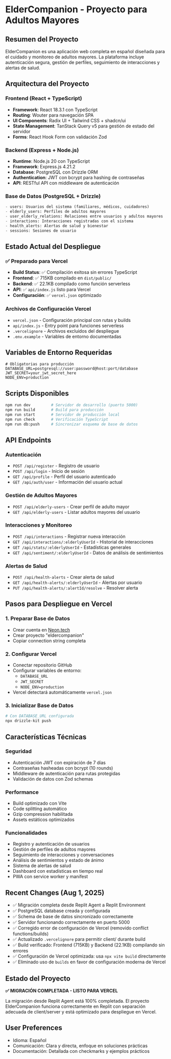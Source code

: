 # ElderCompanion - Proyecto para Adultos Mayores

## Resumen del Proyecto

ElderCompanion es una aplicación web completa en español diseñada para el cuidado y monitoreo de adultos mayores. La plataforma incluye autenticación segura, gestión de perfiles, seguimiento de interacciones y alertas de salud.

## Arquitectura del Proyecto

### Frontend (React + TypeScript)
- **Framework**: React 18.3.1 con TypeScript
- **Routing**: Wouter para navegación SPA  
- **UI Components**: Radix UI + Tailwind CSS + shadcn/ui
- **State Management**: TanStack Query v5 para gestión de estado del servidor
- **Forms**: React Hook Form con validación Zod

### Backend (Express + Node.js)
- **Runtime**: Node.js 20 con TypeScript
- **Framework**: Express.js 4.21.2
- **Database**: PostgreSQL con Drizzle ORM
- **Authentication**: JWT con bcrypt para hashing de contraseñas
- **API**: RESTful API con middleware de autenticación

### Base de Datos (PostgreSQL + Drizzle)
```sql
- users: Usuarios del sistema (familiares, médicos, cuidadores)
- elderly_users: Perfiles de adultos mayores
- user_elderly_relations: Relaciones entre usuarios y adultos mayores
- interactions: Interacciones registradas con el sistema
- health_alerts: Alertas de salud y bienestar
- sessions: Sesiones de usuario
```

## Estado Actual del Despliegue

### ✅ Preparado para Vercel
- **Build Status**: ✅ Compilación exitosa sin errores TypeScript
- **Frontend**: ✅ 715KB compilado en `dist/public/`
- **Backend**: ✅ 22.1KB compilado como función serverless
- **API**: ✅ `api/index.js` listo para Vercel
- **Configuración**: ✅ `vercel.json` optimizado

### Archivos de Configuración Vercel
- `vercel.json` - Configuración principal con rutas y builds
- `api/index.js` - Entry point para funciones serverless
- `.vercelignore` - Archivos excluidos del despliegue
- `.env.example` - Variables de entorno documentadas

## Variables de Entorno Requeridas

```env
# Obligatorias para producción
DATABASE_URL=postgresql://user:password@host:port/database
JWT_SECRET=your_jwt_secret_here  
NODE_ENV=production
```

## Scripts Disponibles

```bash
npm run dev         # Servidor de desarrollo (puerto 5000)
npm run build       # Build para producción 
npm run start       # Servidor de producción local
npm run check       # Verificación TypeScript
npm run db:push     # Sincronizar esquema de base de datos
```

## API Endpoints

### Autenticación
- `POST /api/register` - Registro de usuario
- `POST /api/login` - Inicio de sesión  
- `GET /api/profile` - Perfil del usuario autenticado
- `GET /api/auth/user` - Información del usuario actual

### Gestión de Adultos Mayores
- `POST /api/elderly-users` - Crear perfil de adulto mayor
- `GET /api/elderly-users` - Listar adultos mayores del usuario

### Interacciones y Monitoreo
- `POST /api/interactions` - Registrar nueva interacción
- `GET /api/interactions/:elderlyUserId` - Historial de interacciones
- `GET /api/stats/:elderlyUserId` - Estadísticas generales
- `GET /api/sentiment/:elderlyUserId` - Datos de análisis de sentimientos

### Alertas de Salud
- `POST /api/health-alerts` - Crear alerta de salud
- `GET /api/health-alerts/:elderlyUserId` - Alertas por usuario
- `PUT /api/health-alerts/:alertId/resolve` - Resolver alerta

## Pasos para Despliegue en Vercel

### 1. Preparar Base de Datos
- Crear cuenta en [Neon.tech](https://neon.tech)
- Crear proyecto "eldercompanion"
- Copiar connection string completa

### 2. Configurar Vercel
- Conectar repositorio GitHub
- Configurar variables de entorno:
  - `DATABASE_URL`
  - `JWT_SECRET` 
  - `NODE_ENV=production`
- Vercel detectará automáticamente `vercel.json`

### 3. Inicializar Base de Datos
```bash
# Con DATABASE_URL configurada
npx drizzle-kit push
```

## Características Técnicas

### Seguridad
- Autenticación JWT con expiración de 7 días
- Contraseñas hasheadas con bcrypt (10 rounds)
- Middleware de autenticación para rutas protegidas
- Validación de datos con Zod schemas

### Performance
- Build optimizado con Vite
- Code splitting automático
- Gzip compression habilitada
- Assets estáticos optimizados

### Funcionalidades
- Registro y autenticación de usuarios
- Gestión de perfiles de adultos mayores
- Seguimiento de interacciones y conversaciones
- Análisis de sentimientos y estado de ánimo
- Sistema de alertas de salud
- Dashboard con estadísticas en tiempo real
- PWA con service worker y manifest

## Recent Changes (Aug 1, 2025)

- ✅ Migración completa desde Replit Agent a Replit Environment
- ✅ PostgreSQL database creada y configurada
- ✅ Schema de base de datos sincronizado correctamente
- ✅ Servidor funcionando correctamente en puerto 5000
- ✅ Corregido error de configuración de Vercel (removido conflict functions/builds)
- ✅ Actualizado `.vercelignore` para permitir client/ durante build
- ✅ Build verificado: Frontend (715KB) y Backend (22.1KB) compilando sin errores
- ✅ Configuración de Vercel optimizada: usa `npx vite build` directamente
- ✅ Eliminado uso de `builds` en favor de configuración moderna de Vercel

## Estado del Proyecto

**✅ MIGRACIÓN COMPLETADA - LISTO PARA VERCEL**

La migración desde Replit Agent está 100% completada. El proyecto ElderCompanion funciona correctamente en Replit con separación adecuada de client/server y está optimizado para despliegue en Vercel.

## User Preferences

- Idioma: Español
- Comunicación: Clara y directa, enfoque en soluciones prácticas
- Documentación: Detallada con checkmarks y ejemplos prácticos